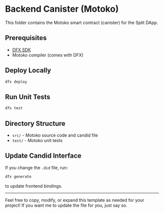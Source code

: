 # Backend Canister (Motoko)

This folder contains the Motoko smart contract (canister) for the Split DApp.

## Prerequisites

- [DFX SDK](https://internetcomputer.org/docs/current/developer-docs/setup/install/)
- Motoko compiler (comes with DFX)

## Deploy Locally

```bash
dfx deploy
```

## Run Unit Tests

```bash
dfx test
```

## Directory Structure

- `src/` - Motoko source code and candid file
- `test/` - Motoko unit tests

## Update Candid Interface

If you change the `.did` file, run:

```bash
dfx generate
```

to update frontend bindings.

---

Feel free to copy, modify, or expand this template as needed for your project! If you want me to update the file for you, just say so.